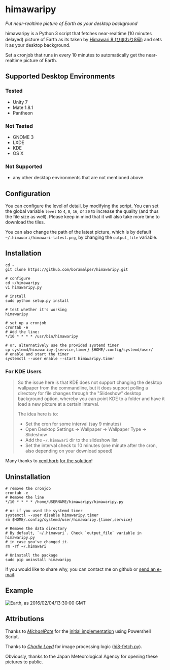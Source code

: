 # himawaripy
*Put near-realtime picture of Earth as your desktop background*

himawaripy is a Python 3 script that fetches near-realtime (10 minutes delayed)
picture of Earth as its taken by
[Himawari 8 (ひまわり8号)](https://en.wikipedia.org/wiki/Himawari_8) and sets it
as your desktop background.

Set a cronjob that runs in every 10 minutes to automatically get the
near-realtime picture of Earth.

## Supported Desktop Environments
### Tested
* Unity 7
* Mate 1.8.1
* Pantheon

### Not Tested
* GNOME 3
* LXDE
* KDE
* OS X

### Not Supported
* any other desktop environments that are not mentioned above.

## Configuration
You can configure the level of detail, by modifying the script. You can set the
global variable `level` to `4`, `8`, `16`, or `20` to increase the quality (and
thus the file size as well). Please keep in mind that it will also take more
time to download the tiles.

You can also change the path of the latest picture, which is by default
`~/.himawari/himawari-latest.png`, by changing the `output_file` variable.

## Installation

    cd ~
    git clone https://github.com/boramalper/himawaripy.git
    
    # configure
    cd ~/himawaripy
    vi himawaripy.py
    
    # install
    sudo python setup.py install

    # test whether it's working
    himawaripy

    # set up a cronjob
    crontab -e
    # Add the line:
    */10 * * * * /usr/bin/himawaripy

    # or, alternatively use the provided systemd timer
    cp systemd/himawaripy.{service,timer} $HOME/.config/systemd/user/
    # enable and start the timer
    systemctl --user enable --start himawaripy.timer
    
### For KDE Users
> So the issue here is that KDE does not support changing the desktop wallpaper
> from the commandline, but it does support polling a directory for file changes
> through the "Slideshow" desktop background option, whereby you can point KDE
> to a folder and have it load a new picture at a certain interval.
>
> The idea here is to:
>
> * Set the cron for some interval (say 9 minutes)
> * Open Desktop Settings -> Wallpaper -> Wallpaper Type -> Slideshow
> * Add the `~/.himawari` dir to the slideshow list
> * Set the interval check to 10 minutes (one minute after the cron, also
>   depending on your download speed)

Many thanks to [xenithorb](https://github.com/xenithorb) [for the solution](https://github.com/xenithorb/himawaripy/commit/01d7c681ae7ce47f639672733d0f734574662833)!

## Uninstallation
    # remove the cronjob
    crontab -e
    # Remove the line
    */10 * * * * /home/USERNAME/himawaripy/himawaripy.py

    # or if you used the systemd timer
    systemctl --user disable himawaripy.timer
    rm $HOME/.config/systemd/user/himawaripy.{timer,service}

    # Remove the data directory
    # By default, `~/.himawari`. Check `output_file` variable in himawaripy.py
    # in case you've changed it.
    rm -rf ~/.himawari

    # Uninstall the package
    sudo pip uninstall himawaripy

If you would like to share why, you can contact me on github or
[send an e-mail](mailto:bora@boramalper.org).

## Example
![Earth, as 2016/02/04/13:30:00 GMT](http://i.imgur.com/4XA6WaM.jpg)
    
## Attributions
Thanks to *[MichaelPote](https://github.com/MichaelPote)* for the [initial
implementation](https://gist.github.com/MichaelPote/92fa6e65eacf26219022) using
Powershell Script.

Thanks to *[Charlie Loyd](https://github.com/celoyd)* for image processing logic
([hi8-fetch.py](https://gist.github.com/celoyd/39c53f824daef7d363db)).

Obviously, thanks to the Japan Meteorological Agency for opening these pictures
to public.
